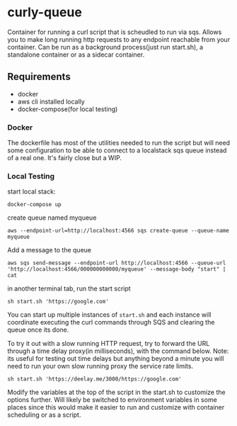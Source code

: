 # curly-queue
Container for running a curl script that is scheudled to run via sqs. Allows you to make long running http requests to any endpoint reachable from your container. Can be run as a background process(just run start.sh), a standalone container or as a sidecar container.

## Requirements
- docker
- aws cli installed locally
- docker-compose(for local testing)

### Docker

The dockerfile has most of the utilities needed to run the script but will need some configuration to be able to connect to a localstack sqs queue instead of a real one. It's fairly close but a WIP. 


### Local Testing

start local stack:
```
docker-compose up
```

create queue named myqueue
```
aws --endpoint-url=http://localhost:4566 sqs create-queue --queue-name myqueue
```

Add a message to the queue

```
aws sqs send-message --endpoint-url http://localhost:4566 --queue-url 'http://localhost:4566/000000000000/myqueue' --message-body "start" | cat
```

in another terminal tab, run the start script
```
sh start.sh 'https://google.com'

```

You can start up multiple instances of `start.sh` and each instance will coordinate executing the curl commands through SQS and clearing the queue once its done.

To try it out with a slow running HTTP request, try to forward the URL through a time delay proxy(in milliseconds), with the command below. Note: its useful for testing out time delays but anything beyond a minute you will need to run your own slow running proxy the service rate limits.
```
sh start.sh 'https://deelay.me/3000/https://google.com'
```

Modify the variables at the top of the script in the start.sh to customize the options further. Will likely be switched to environment variables in some places since this would make it easier to run and customize with container scheduling  or as a script.

